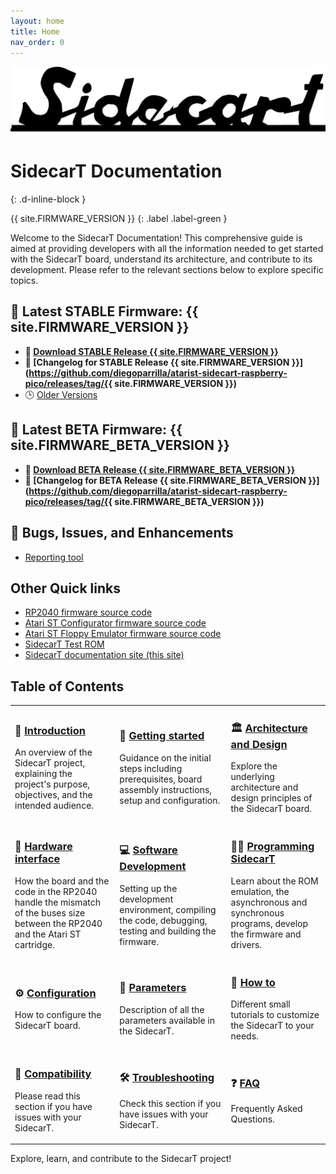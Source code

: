 ```yaml
---
layout: home
title: Home
nav_order: 0
---
```



![SidecarT](/assets/images/SIDECART_TEXT_BW_1920x416.png)

# SidecarT Documentation 
{: .d-inline-block }

{{ site.FIRMWARE_VERSION }}
{: .label .label-green }

Welcome to the SidecarT Documentation! This comprehensive guide is aimed at providing developers with all the information needed to get started with the SidecarT board, understand its architecture, and contribute to its development. Please refer to the relevant sections below to explore specific topics.

## 🚀 Latest STABLE Firmware: {{ site.FIRMWARE_VERSION }}
* **💾 [Download STABLE Release {{ site.FIRMWARE_VERSION }}](https://sidecart.xyz/downloads)**
* **📝 [Changelog for STABLE Release {{ site.FIRMWARE_VERSION }}](https://github.com/diegoparrilla/atarist-sidecart-raspberry-pico/releases/tag/{{ site.FIRMWARE_VERSION }})**
* 🕒 [Older Versions](https://github.com/diegoparrilla/atarist-sidecart-raspberry-pico/releases)

## 🚀 Latest BETA Firmware: {{ site.FIRMWARE_BETA_VERSION }}
* **💾 [Download BETA Release {{ site.FIRMWARE_BETA_VERSION }}](https://sidecart.xyz/downloads)**
* **📝 [Changelog for BETA Release {{ site.FIRMWARE_BETA_VERSION }}](https://github.com/diegoparrilla/atarist-sidecart-raspberry-pico/releases/tag/{{ site.FIRMWARE_BETA_VERSION }})**

## 🐞 Bugs, Issues, and Enhancements
* [Reporting tool](https://github.com/diegoparrilla/atarist-sidecart-raspberry-pico/issues)

## Other Quick links
* [RP2040 firmware source code](https://github.com/diegoparrilla/atarist-sidecart-raspberry-pico)
* [Atari ST Configurator firmware source code](https://github.com/diegoparrilla/atarist-sidecart-firmware)
* [Atari ST Floppy Emulator firmware source code](https://github.com/diegoparrilla/atarist-sidecart-floppy-emulator)
* [SidecarT Test ROM](https://github.com/diegoparrilla/atarist-sidecart-test-rom)
* [SidecarT documentation site (this site)](https://github.com/diegoparrilla/sidecart-site-dev-docs)

## Table of Contents

<table style="border-collapse: collapse; border: 0;">
    <tr>
        <td style="border: none;">
            <h3>📘 <a href="/introduction">Introduction</a></h3>
            <p>An overview of the SidecarT project, explaining the project's purpose, objectives, and the intended audience.</p>
        </td>
        <td style="border: none;">
            <h3>🚀 <a href="/getting_started">Getting started</a></h3>
            <p>Guidance on the initial steps including prerequisites, board assembly instructions, setup and configuration.</p>
        </td>
        <td style="border: none;">
            <h3>🏛️ <a href="/architecture_and_design">Architecture and Design</a></h3>
            <p>Explore the underlying architecture and design principles of the SidecarT board.</p>
        </td>
    </tr>
    <tr>
        <td style="border: none;">
            <h3>🔌 <a href="/hardware_interface">Hardware interface</a></h3>
            <p>How the board and the code in the RP2040 handle the mismatch of the buses size between the RP2040 and the Atari ST cartridge.</p>
        </td>
        <td style="border: none;">
            <h3>💻 <a href="/software_development">Software Development</a></h3>
            <p>Setting up the development environment, compiling the code, debugging, testing and building the firmware.</p>
        </td>
        <td style="border: none;">
            <h3>👨‍💻 <a href="/programming_sidecart">Programming SidecarT</a></h3>
            <p>Learn about the ROM emulation, the asynchronous and synchronous programs, develop the firmware and drivers.</p>
        </td>
    </tr>
    <tr>
        <td style="border: none;">
            <h3>⚙️ <a href="/configuration">Configuration</a></h3>
            <p>How to configure the SidecarT board.</p>
        </td>
        <td style="border: none;">
            <h3>📄 <a href="/parameters">Parameters</a></h3>
            <p>Description of all the parameters available in the SidecarT.</p>
        </td>
        <td style="border: none;">
            <h3>🔧 <a href="/how_to">How to</a></h3>
            <p>Different small tutorials to customize the SidecarT to your needs.</p>
        </td>
    </tr>
    <tr>
        <td style="border: none;">
            <h3>🤝 <a href="/compatibility_issues">Compatibility</a></h3>
            <p>Please read this section if you have issues with your SidecarT.</p>
        </td>
        <td style="border: none;">
            <h3>🛠️ <a href="/troubleshooting">Troubleshooting</a></h3>
            <p>Check this section if you have issues with your SidecarT.</p>
        </td>
        <td style="border: none;">
            <h3>❓ <a href="/faq">FAQ</a></h3>
            <p>Frequently Asked Questions.</p>
        </td>
    </tr>
</table>


Explore, learn, and contribute to the SidecarT project!

